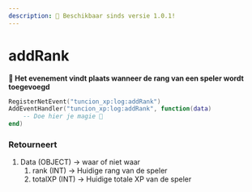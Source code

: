 ```yaml
---
description: 🔧 Beschikbaar sinds versie 1.0.1!
---
```


# addRank

**📢 Het evenement vindt plaats wanneer de rang van een speler wordt toegevoegd**

```lua
RegisterNetEvent("tuncion_xp:log:addRank")
AddEventHandler("tuncion_xp:log:addRank", function(data)
    -- Doe hier je magie 💫
end)
```

### Retourneert

1. Data <span className="color-blue">(OBJECT)</span> <span className="color-orange">-> waar of niet waar</span>
   1. rank <span className="color-blue">(INT)</span> <span className="color-orange">-> Huidige rang van de speler</span>
   2. totalXP <span className="color-blue">(INT)</span> <span className="color-orange">-> Huidige totale XP van de speler</span>